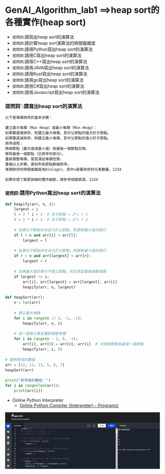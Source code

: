 # GenAI_Algorithm_lab1 ==>heap sort的各種實作(heap sort)
- `提問詞`:請寫出heap sort的演算法
- `提問詞`:請計算heap sort演算法的時間複雜度
- `提問詞`:請用Python寫出heap sort的演算法
- `提問詞`:請用C寫出heap sort的演算法
- `提問詞`:請用C++寫出heap sort的演算法
- `提問詞`:請用JAVA寫出heap sort的演算法
- `提問詞`:請用Rust寫出heap sort的演算法
- `提問詞`:請用go寫出heap sort的演算法
- `提問詞`:請用C#寫出heap sort的演算法
- `提問詞`:請用Javascript寫出heap sort的演算法


### 提問詞`:請寫出heap sort的演算法
```
以下是堆積排序的基本步驟：

建立最大堆積（Max Heap）或最小堆積（Min Heap）：
如果要遞增排序，則建立最大堆積，其中父節點的值大於子節點。
如果要遞減排序，則建立最小堆積，其中父節點的值小於子節點。
排序過程：
將根節點（最大值或最小值）與最後一個節點交換。
移除最後一個節點（已排序的部分）。
重新調整堆積，使其滿足堆積性質。
重複以上步驟，直到所有節點都被排序。
堆積排序的時間複雜度為O(nlogn)，其中n是要排序的元素數量。1234

如果你想了解更詳細的實作細節，請參考相關資源。1234
```

### `提問詞`:請用Python寫出heap sort的演算法
```python
def heapify(arr, n, i):
    largest = i
    l = 2 * i + 1  # 左子節點 = 2*i + 1
    r = 2 * i + 2  # 右子節點 = 2*i + 2

    # 如果左子節點存在且大於父節點，則更新最大值的索引
    if l < n and arr[i] < arr[l]:
        largest = l

    # 如果右子節點存在且大於父節點，則更新最大值的索引
    if r < n and arr[largest] < arr[r]:
        largest = r

    # 如果最大值的索引不是父節點，則交換並重新調整堆積
    if largest != i:
        arr[i], arr[largest] = arr[largest], arr[i]
        heapify(arr, n, largest)

def heapSort(arr):
    n = len(arr)

    # 建立最大堆積
    for i in range(n // 2, -1, -1):
        heapify(arr, n, i)

    # 逐一提取元素並重新調整堆積
    for i in range(n - 1, 0, -1):
        arr[i], arr[0] = arr[0], arr[i]  # 交換根節點和最後一個節點
        heapify(arr, i, 0)

# 範例使用的數組
arr = [12, 11, 13, 5, 6, 7]
heapSort(arr)

print("排序後的數組：")
for i in range(len(arr)):
    print(arr[i])
```
- Online Python Interpreter
  - [Online Python Compiler (Interpreter) - Programiz](https://www.programiz.com/python-programming/online-compiler/)

![labs_1_1.png](../pics/labs_1_1.png)
